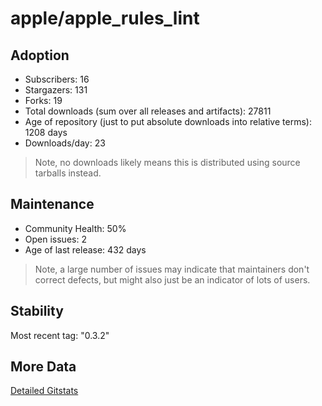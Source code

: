 # apple/apple_rules_lint

## Adoption

- Subscribers: 16
- Stargazers: 131
- Forks: 19
- Total downloads (sum over all releases and artifacts): 27811
- Age of repository (just to put absolute downloads into relative terms): 1208 days
- Downloads/day: 23

> Note, no downloads likely means this is distributed using source tarballs instead.

## Maintenance

- Community Health: 50%
- Open issues: 2
- Age of last release: 432 days

> Note, a large number of issues may indicate that maintainers don't correct defects, but might also
> just be an indicator of lots of users.

## Stability

Most recent tag: "0.3.2"

## More Data

[Detailed Gitstats](/bazel-catalog/gitstats/apple/apple_rules_lint)

